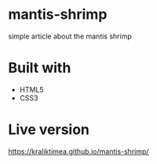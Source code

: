 # mantis-shrimp
simple article about the mantis shrimp
# Built with
- HTML5
- CSS3
# Live version
https://kraliktimea.github.io/mantis-shrimp/

